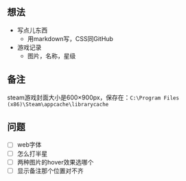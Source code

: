 ## 想法

* 写点儿东西
  * 用markdown写，CSS同GitHub
* 游戏记录
  * 图片，名称，星级

## 备注

steam游戏封面大小是600×900px，保存在：`C:\Program Files (x86)\Steam\appcache\librarycache`

## 问题

- [ ] web字体
- [ ] 怎么打半星
- [ ] 两种图片的hover效果选哪个
- [ ] 显示备注那个位置对不齐
